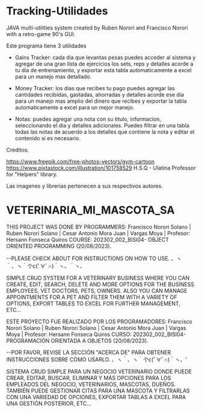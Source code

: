 # Tracking-Utilidades

JAVA multi-utilities system created by Ruben Norori and Francisco Norori with a retro-game 90's GUI.

Este programa tiene 3 utilidades

- Gains Tracker: cada dia que levantas pesas puedes acceder al sistema y agregar de una gran lista de ejercicios los sets, reps y detalles acorde a tu dia de entrenamiento, y
exportar esta tabla automaticamente a excel para un manejo mas detallado.

- Money Tracker: los dias que recibes tu pago puedes agregar las cantidades recibidas, gastadas, ahorradas y detalles acorde ese dia para un manejo mas amplio del dinero que
recibes y exportar la tabla automaticamente a excel para un mejor manejo.

- Notas: puedes agregar una nota con su titulo, informacion, seleccionando el dia y detalles adicionales. Puedes filtrar en una tabla todas las notas de acuerdo a los detalles
que contiene la nota y editar el contenido si es necesario.

Creditos:

https://www.freepik.com/free-photos-vectors/gym-cartoon
https://www.pixtastock.com/illustration/101758529
H.S.Q - Ulatina Professor for "Helpers" library.

Las imagenes y librerias pertenecen a sus respectivos autores.


# VETERINARIA_MI_MASCOTA_SA
THIS PROJECT WAS DONE BY PROGRAMMERS: Francisco Norori Solano | Ruben Norori Solano | Cesar Antonio Mora Juan | Vargas Moya | Profesor: Hersann Fonseca Quiros COURSE: 202302_002_BISI04- OBJECT ORIENTED PROGRAMMING (20/08/2023).

--PLEASE CHECK ABOUT FOR INSTRUCTIONS ON HOW TO USE.  、ヽ｀、ヽ｀个c(ﾟ∀ﾟ∩)｀ヽ、｀ヽ、

SIMPLE CRUD SYSTEM FOR A VETERINARY BUSINESS WHERE YOU CAN CREATE, EDIT, SEARCH, DELETE AND MORE OPTIONS FOR THE BUSINESS EMPLOYEES, VET DOCTORS, PETS, OWNERS.
ALSO YOU CAN MANAGE APPOINTMENTS FOR A PET AND FILTER THEM WITH A VARIETY OF OPTIONS, EXPORT TABLES TO EXCEL FOR FURTHER MANAGEMENT, ETC...

ESTE PROYECTO FUE REALIZADO POR LOS PROGRAMADORES: Francisco Norori Solano | Ruben Norori Solano | Cesar Antonio Mora Juan | Vargas Moya | Profesor: Hersann Fonseca Quiros CURSO: 202302_002_BISI04- PROGRAMACIÓN ORIENTADA A OBJETOS (20/08/2023).

--POR FAVOR, REVISE LA SECCIÓN "ACERCA DE" PARA OBTENER INSTRUCCIONES SOBRE CÓMO USARLO.  、ヽ｀、ヽ｀个c(ﾟ∀ﾟ∩)｀ヽ、'

SISTEMA CRUD SIMPLE PARA UN NEGOCIO VETERINARIO DONDE PUEDE CREAR, EDITAR, BUSCAR, ELIMINAR Y MÁS OPCIONES PARA LOS EMPLEADOS DEL NEGOCIO, VETERINARIOS, MASCOTAS, DUEÑOS.
TAMBIÉN PUEDE GESTIONAR CITAS PARA UNA MASCOTA Y FILTRARLAS CON UNA VARIEDAD DE OPCIONES, EXPORTAR TABLAS A EXCEL PARA UNA GESTIÓN POSTERIOR, ETC...